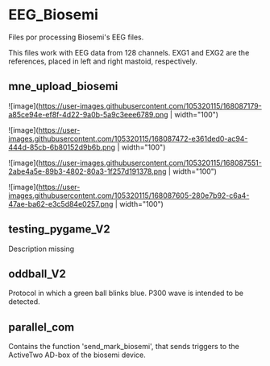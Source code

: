 # EEG_Biosemi
Files por processing Biosemi's EEG files.

This files work with EEG data from 128 channels. EXG1 and EXG2 are the references, placed in left and right mastoid, respectively.

## mne_upload_biosemi

![image](https://user-images.githubusercontent.com/105320115/168087179-a85ce94e-ef8f-4d22-9a0b-5a9c3eee6789.png | width="100")

![image](https://user-images.githubusercontent.com/105320115/168087472-e361ded0-ac94-444d-85cb-6b80152d9b6b.png | width="100")

![image](https://user-images.githubusercontent.com/105320115/168087551-2abe4a5e-89b3-4802-80a3-1f257d191378.png | width="100")

![image](https://user-images.githubusercontent.com/105320115/168087605-280e7b92-c6a4-47ae-ba62-e3c5d84e0257.png | width="100")

## testing_pygame_V2
Description missing

## oddball_V2
Protocol in which a green ball blinks blue. P300 wave is intended to be detected.

## parallel_com
Contains the function 'send_mark_biosemi', that sends triggers to the ActiveTwo AD-box of the biosemi device.
